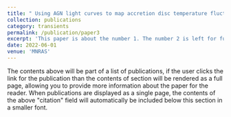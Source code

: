 ```yaml
---
title: " Using AGN light curves to map accretion disc temperature fluctuations"
collection: publications
category: transients
permalink: /publication/paper3
excerpt: 'This paper is about the number 1. The number 2 is left for future work.'
date: 2022-06-01
venue: 'MNRAS'
---
```


The contents above will be part of a list of publications, if the user clicks the link for the publication than the contents of section will be rendered as a full page, allowing you to provide more information about the paper for the reader. When publications are displayed as a single page, the contents of the above "citation" field will automatically be included below this section in a smaller font.
